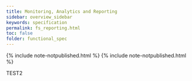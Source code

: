 ```yaml
---
title: Monitoring, Analytics and Reporting
sidebar: overview_sidebar
keywords: specification
permalink: fs_reporting.html
toc: false
folder: functional_spec
---
```


{% include note-notpublished.html %}
{% include note-notpublished.html %}

TEST2
